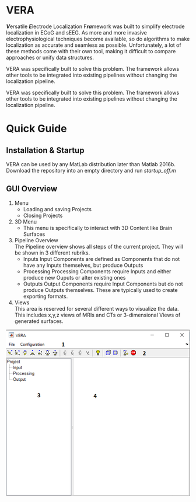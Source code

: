 # VERA
***V***ersatile ***E***lectrode Localization F***ra***mework was built to simplify electrode localization in ECoG and sEEG. As more and more invasive electrophysiological techniques become available, so do algorithms to make localization as accurate and seamless as possible. Unfortunately, a lot of these methods come with their own tool, making it difficult to compare approaches or unify data structures.

VERA was specifically built to solve this problem. The framework allows other tools to be integrated into existing pipelines without changing the localization pipeline.

VERA was specifically built to solve this problem. The framework allows other tools to be integrated into existing pipelines without changing the localization pipeline.

# Quick Guide
## Installation & Startup
VERA can be used by any MatLab distribution later than Matlab 2016b. Download the repository into an empty directory and run *startup_off.m*

## GUI Overview

1. Menu
    * Loading and saving Projects
    * Closing Projects
1. 3D Menu
    * This menu is specifically to interact with 3D Content like Brain Surfaces
1. Pipeline Overview  
The Pipeline overview shows all steps of the current project. They will be shown in 3 different rubriks.
    * Inputs
Input Components are defined as Components that do not have any Inputs themselves, but produce Outputs
    * Processing
Processing Components require Inputs and either produce new Ouputs or alter existing ones
    * Outputs
Output Components require Input Components but do not produce Outputs themselves. These are typically used to create exporting formats.
1. Views  
This area is reserved for several different ways to visualize the data. This includes x,y,z views of MRIs and CTs or 3-dimensional Views of generated surfaces.

![VERA Startup](/images/VERA_empty.png)


